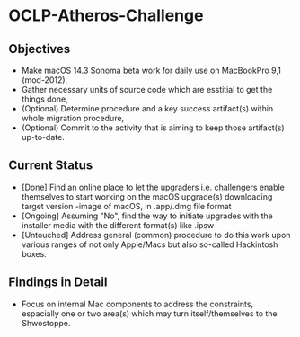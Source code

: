 # OCLP-Atheros-Challenge

## Objectives
- Make macOS 14.3 Sonoma beta work for daily use on MacBookPro 9,1 (mod-2012),
- Gather necessary units of source code which are esstitial to get the things done,
- (Optional) Determine procedure and a key success artifact(s) within whole migration procedure,
- (Optional) Commit to the activity that is aiming to keep those artifact(s) up-to-date.

## Current Status
- [Done] Find an online place to let the upgraders i.e. challengers enable themselves to start working on the macOS upgrade(s) downloading target version -image of macOS, in .app/.dmg file format
- [Ongoing] Assuming "No", find the way to initiate upgrades with the installer media with the different format(s) like .ipsw
- [Untouched] Address general (common) procedure to do this work upon various ranges of not only Apple/Macs but also so-called Hackintosh boxes.

## Findings in Detail
- Focus on internal Mac components to address the constraints, espacially one or two area(s) which may turn itself/themselves to the Shwostoppe. 
